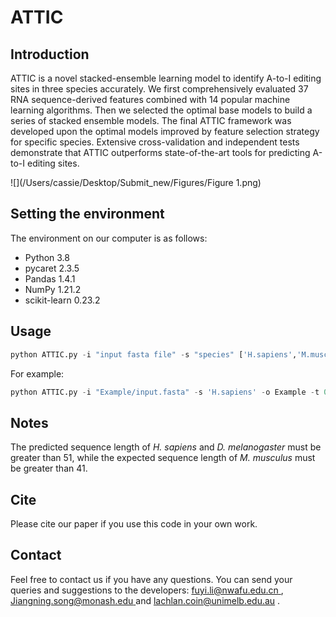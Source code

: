 # ATTIC 

## Introduction ##

ATTIC is a novel stacked-ensemble learning model to identify A-to-I editing sites in three species accurately. We first comprehensively evaluated 37 RNA sequence-derived features combined with 14 popular machine learning algorithms. Then we selected the optimal base models to build a series of stacked ensemble models. The final ATTIC framework was developed upon the optimal models improved by feature selection strategy for specific species. Extensive cross-validation and independent tests demonstrate that ATTIC outperforms state-of-the-art tools for predicting A-to-I editing sites.

![](/Users/cassie/Desktop/Submit_new/Figures/Figure 1.png)

## Setting the environment

The environment on our computer is as follows:

* Python 3.8
* pycaret 2.3.5
* Pandas 1.4.1
* NumPy 1.21.2
* scikit-learn 0.23.2

## Usage

```python
python ATTIC.py -i "input fasta file" -s "species" ['H.sapiens','M.musculus','D.melanogaster'] -o "output file" -t "threshold"
```

For example:

```python
python ATTIC.py -i "Example/input.fasta" -s 'H.sapiens' -o Example -t 0.5
```

## Notes

The predicted sequence length of *H. sapiens* and *D. melanogaster* must be greater than 51, while the expected sequence length of *M. musculus* must be greater than 41.

## Cite

Please cite our paper if you use this code in your own work.

## Contact

Feel free to contact us if you have any questions. You can send your queries and suggestions to the developers:
[fuyi.li@nwafu.edu.cn ](mailto:fuyi.li@nwafu.edu.cn), [Jiangning.song@monash.edu ](mailto:Jiangning.song@monash.edu)and [lachlan.coin@unimelb.edu.au](mailto:lachlan.coin@unimelb.edu.au) .








